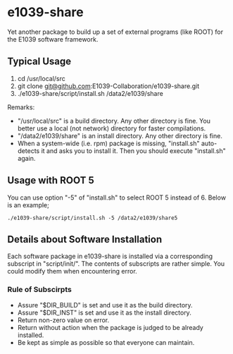 # e1039-share

Yet another package to build up a set of external programs (like ROOT) for the E1039 software framework.

## Typical Usage

1. cd /usr/local/src
1. git clone git@github.com:E1039-Collaboration/e1039-share.git
1. ./e1039-share/script/install.sh /data2/e1039/share

Remarks:
- "/usr/local/src" is a build directory.  Any other directory is fine.  You better use a local (not network) directory for faster compilations.
- "/data2/e1039/share" is an install directory.  Any other directory is fine.
- When a system-wide (i.e. rpm) package is missing, "install.sh" auto-detects it and asks you to install it.  Then you should execute "install.sh" again.

## Usage with ROOT 5

You can use option "-5" of "install.sh" to select ROOT 5 instead of 6.
Below is an example;
```
./e1039-share/script/install.sh -5 /data2/e1039/share5
```

## Details about Software Installation

Each software package in e1039-share is installed via a corresponding subscript in "script/init/".  The contents of subscripts are rather simple.  You could modify them when encountering error.

### Rule of Subscirpts

- Assure "$DIR_BUILD" is set and use it as the build directory.
- Assure "$DIR_INST" is set and use it as the install directory.
- Return non-zero value on error.
- Return without action when the package is judged to be already installed.
- Be kept as simple as possible so that everyone can maintain.
